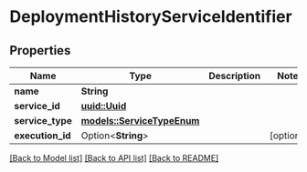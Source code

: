 # DeploymentHistoryServiceIdentifier

## Properties

Name | Type | Description | Notes
------------ | ------------- | ------------- | -------------
**name** | **String** |  | 
**service_id** | [**uuid::Uuid**](uuid::Uuid.md) |  | 
**service_type** | [**models::ServiceTypeEnum**](ServiceTypeEnum.md) |  | 
**execution_id** | Option<**String**> |  | [optional]

[[Back to Model list]](../README.md#documentation-for-models) [[Back to API list]](../README.md#documentation-for-api-endpoints) [[Back to README]](../README.md)


